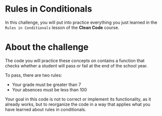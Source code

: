 # Rules in Conditionals

In this challenge, you will put into practice everything you just learned in the `Rules in Conditionals` lesson of the **Clean Code** course.

# About the challenge

The code you will practice these concepts on contains a function that checks whether a student will pass or fail at the end of the school year.

To pass, there are two rules:

- Your grade must be greater than 7
- Your absences must be less than 100

Your goal in this code is not to correct or implement its functionality, as it already works, but to reorganize the code in a way that applies what you have learned about rules in conditionals.
